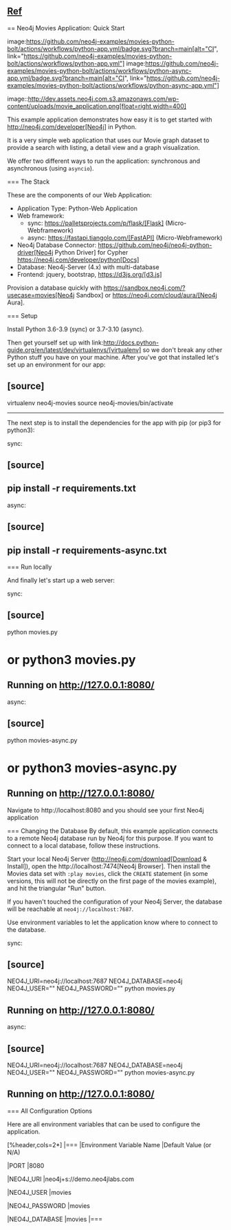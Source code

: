 ## [Ref](https://github.com/neo4j-examples/movies-python-bolt)

== Neo4j Movies Application: Quick Start

image:https://github.com/neo4j-examples/movies-python-bolt/actions/workflows/python-app.yml/badge.svg?branch=main[alt="CI", link="https://github.com/neo4j-examples/movies-python-bolt/actions/workflows/python-app.yml"]
image:https://github.com/neo4j-examples/movies-python-bolt/actions/workflows/python-async-app.yml/badge.svg?branch=main[alt="CI", link="https://github.com/neo4j-examples/movies-python-bolt/actions/workflows/python-async-app.yml"]

image::http://dev.assets.neo4j.com.s3.amazonaws.com/wp-content/uploads/movie_application.png[float=right,width=400]

This example application demonstrates how easy it is to get started with http://neo4j.com/developer[Neo4j] in Python.

It is a very simple web application that uses our Movie graph dataset to provide a search with listing, a detail view and a graph visualization.

We offer two different ways to run the application: synchronous and asynchronous (using `asyncio`).

=== The Stack

These are the components of our Web Application:

- Application Type: Python-Web Application
- Web framework:
  - sync: https://palletsprojects.com/p/flask/[Flask] (Micro-Webframework)
  - async: https://fastapi.tiangolo.com/[FastAPI] (Micro-Webframework)
- Neo4j Database Connector: https://github.com/neo4j/neo4j-python-driver[Neo4j Python Driver] for Cypher https://neo4j.com/developer/python[Docs]
- Database: Neo4j-Server (4.x) with multi-database
- Frontend: jquery, bootstrap, https://d3js.org/[d3.js]

Provision a database quickly with https://sandbox.neo4j.com/?usecase=movies[Neo4j Sandbox] or https://neo4j.com/cloud/aura/[Neo4j Aura].

=== Setup

Install Python 3.6-3.9 (sync) or 3.7-3.10 (async).

Then get yourself set up with link:http://docs.python-guide.org/en/latest/dev/virtualenvs/[virtualenv] so we don't break any other Python stuff you have on your machine. After you've got that installed let's set up an environment for our app:

## [source]

virtualenv neo4j-movies
source neo4j-movies/bin/activate

---

The next step is to install the dependencies for the app with pip (or pip3 for python3):

sync:

## [source]

## pip install -r requirements.txt

async:

## [source]

## pip install -r requirements-async.txt

=== Run locally

And finally let's start up a web server:

sync:

## [source]

python movies.py

# or python3 movies.py

## Running on http://127.0.0.1:8080/

async:

## [source]

python movies-async.py

# or python3 movies-async.py

## Running on http://127.0.0.1:8080/

Navigate to http://localhost:8080 and you should see your first Neo4j application

=== Changing the Database
By default, this example application connects to a remote Neo4j database run by
Neo4j for this purpose. If you want to connect to a local database, follow these
instructions.

Start your local Neo4j Server (http://neo4j.com/download[Download & Install]),
open the http://localhost:7474[Neo4j Browser]. Then install the Movies data set
with `:play movies`, click the `CREATE` statement (in some versions, this will not
be directly on the first page of the movies example), and hit the triangular
"Run" button.

If you haven't touched the configuration of your Neo4j Server, the database will
be reachable at `neo4j://localhost:7687`.

Use environment variables to let the application know where to connect to the
database.

sync:

## [source]

NEO4J_URI=neo4j://localhost:7687 NEO4J_DATABASE=neo4j NEO4J_USER="<username>" NEO4J_PASSWORD="<password>" python movies.py

## Running on http://127.0.0.1:8080/

async:

## [source]

NEO4J_URI=neo4j://localhost:7687 NEO4J_DATABASE=neo4j NEO4J_USER="<username>" NEO4J_PASSWORD="<password>" python movies-async.py

## Running on http://127.0.0.1:8080/

=== All Configuration Options

Here are all environment variables that can be used to configure the
application.

[%header,cols=2*]
|===
|Environment Variable Name
|Default Value (or N/A)

|PORT
|8080

|NEO4J_URI
|neo4j+s://demo.neo4jlabs.com

|NEO4J_USER
|movies

|NEO4J_PASSWORD
|movies

|NEO4J_DATABASE
|movies
|===
